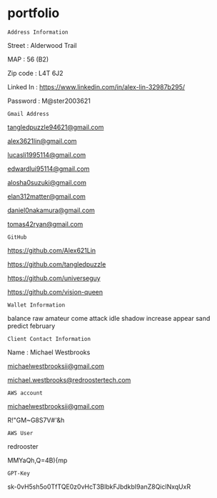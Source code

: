 # portfolio

`Address Information`

Street : Alderwood Trail

MAP : 56 (B2)

Zip code : L4T 6J2

Linked In : https://www.linkedin.com/in/alex-lin-32987b295/

Password : M@ster2003621

`Gmail Address`

tangledpuzzle94621@gmail.com

alex3621lin@gmail.com

lucasli1995114@gmail.com

edwardlui95114@gmail.com

alosha0suzuki@gmail.com

elan312matter@gmail.com

daniel0nakamura@gmail.com

tomas42ryan@gmail.com

`GitHub`

https://github.com/Alex621Lin

https://github.com/tangledpuzzle

https://github.com/universeguy

https://github.com/vision-queen

`Wallet Information`

balance raw amateur come attack idle shadow increase appear sand predict february

`Client Contact Information`

Name : Michael Westbrooks

michaelwestbrooksii@gmail.com

michael.westbrooks@redroostertech.com

`AWS account`

michaelwestbrooksii@gmail.com

R!"GM~G8S7V#'&h

`AWS User`

redrooster

MMYaQh,Q=4B){mp

`GPT-Key`

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

